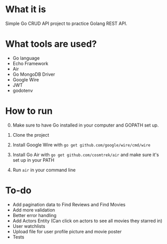 # What it is

Simple Go CRUD API project to practice Golang REST API.

# What tools are used?

- Go language
- Echo Framework
- Air
- Go MongoDB Driver
- Google Wire
- JWT
- godotenv

# How to run

0. Make sure to have Go installed in your computer and GOPATH set up.

1. Clone the project

2. Install Google Wire with `go get github.com/google/wire/cmd/wire`

3. Install Go Air with `go get github.com/cosmtrek/air` and make sure it's set up in your PATH

4. Run `air` in your command line

# To-do

- Add pagination data to Find Reviews and Find Movies
- Add more validation
- Better error handling
- Add Actors Entity (Can click on actors to see all movies they starred in)
- User watchlists
- Upload file for user profile picture and movie poster
- Tests

